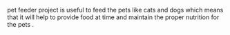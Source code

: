 pet feeder project is useful to feed the pets like cats and dogs which means that it will help to provide food at time and maintain the proper nutrition for the pets . 
